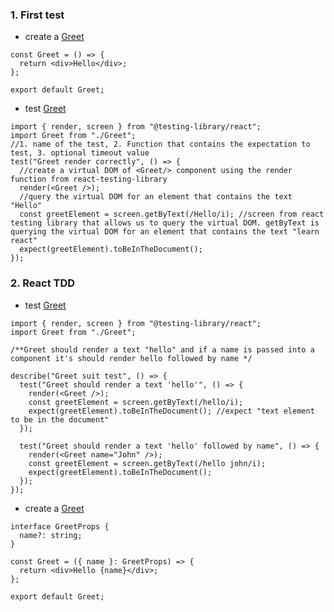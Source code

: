 ### 1. First test

- create a [Greet](react-testing-1/src/components/Greet.tsx)

```tsx
const Greet = () => {
  return <div>Hello</div>;
};

export default Greet;
```

- test [Greet](react-testing-1/src/components/Greet.test.tsx)

```tsx
import { render, screen } from "@testing-library/react";
import Greet from "./Greet";
//1. name of the test, 2. Function that contains the expectation to test, 3. optional timeout value
test("Greet render correctly", () => {
  //create a virtual DOM of <Greet/> component using the render function from react-testing-library
  render(<Greet />);
  //query the virtual DOM for an element that contains the text "Hello"
  const greetElement = screen.getByText(/Hello/i); //screen from react testing library that allows us to query the virtual DOM. getByText is querying the virtual DOM for an element that contains the text "learn react"
  expect(greetElement).toBeInTheDocument();
});
```

### 2. React TDD

- test [Greet](react-testing-1/src/components/Greet.test.tsx)

```tsx
import { render, screen } from "@testing-library/react";
import Greet from "./Greet";

/**Greet should render a text "hello" and if a name is passed into a component it's should render hello followed by name */

describe("Greet suit test", () => {
  test("Greet should render a text 'hello'", () => {
    render(<Greet />);
    const greetElement = screen.getByText(/hello/i);
    expect(greetElement).toBeInTheDocument(); //expect "text element to be in the document"
  });

  test("Greet should render a text 'hello' followed by name", () => {
    render(<Greet name="John" />);
    const greetElement = screen.getByText(/hello john/i);
    expect(greetElement).toBeInTheDocument();
  });
});
```

- create a [Greet](react-testing-1/src/components/Greet.tsx)

```tsx
interface GreetProps {
  name?: string;
}

const Greet = ({ name }: GreetProps) => {
  return <div>Hello {name}</div>;
};

export default Greet;
```
